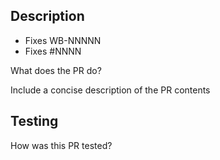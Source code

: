 Description
-----------
<!--
Include reference to internal ticket "Fixes WB-NNNNN" and/or GitHub issue "Fixes #NNNN" (if applicable)
-->
- Fixes WB-NNNNN
- Fixes #NNNN

What does the PR do?

Include a concise description of the PR contents

Testing
-------
How was this PR tested?

<!--
Ensure PR title compliance with the [conventional commits standards](https://github.com/wandb/wandb/blob/main/CONTRIBUTING.md#conventional-commits)
-->
